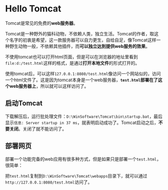 # Hello Tomcat

Tomcat是常见的免费的**web服务器**。

Tomcat是一种野外的猫科动物，不依赖人类，独立生活。Tomcat的作者，取这个名字的初衷是希望，这一款服务器可以自力更生，自给自足，像Tomcat这样一种野生动物一般，不依赖其他插件，而**可以独立达到提供web服务的效果**。

不使用tomcat也可以打开html页面，但是可以在浏览器的地址里看到 `file:d:/test.html`这样的格式，是通过**打开本地文件**的形式打开的。

使用tomcat后，可以这样`127.0.0.1:8080/test.html`像访问一个网站似的，访问一个html文件了。这是因为tomcat本身是一个web服务器，**`test.html`部署在了这个web服务器上**，所以就可以这样访问了。

## 启动Tomcat

下载解压后，运行批处理文件：`D:\WinSoftware\Tomcat\bin\startup.bat`，最后显示`信息: Server startup in 37 ms`，就表明启动成功了。Tomcat启动之后，**不要关闭**。关闭了就不能访问了。

## 部署网页

部署一个功能完备的web应用有很多种方式，但是如果只是部署一个`test.html`，很简单：

把`test.html`复制到`D:\WinSoftware\Tomcat\webapps`目录下，就可以通过`http://127.0.0.1:8080/test.html`访问了。